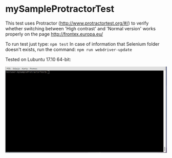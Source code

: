 # mySampleProtractorTest

This test uses Protractor (http://www.protractortest.org/#/)
to verify whether switching between 'High contrast' and 'Normal version'
works properly on the page http://frontex.europa.eu/

To run test just type:
`npm test`
In case of information that Selenium folder doesn't exists, run the command:
`npm run webdriver-update`

Tested on Lubuntu 17.10 64-bit:

![Running tests under Lubuntu 17.10](RunningTests.gif)
